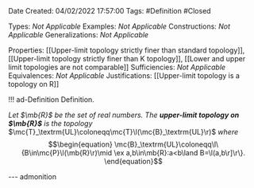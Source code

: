 <br />
<br />

Date Created: 04/02/2022 17:57:00
Tags: #Definition #Closed 

Types: _Not Applicable_
Examples: _Not Applicable_
Constructions: _Not Applicable_
Generalizations: _Not Applicable_

Properties: [[Upper-limit topology strictly finer than standard topology]], [[Upper-limit topology strictly finer than K topology]], [[Lower and upper limit topologies are not comparable]]
Sufficiencies: _Not Applicable_
Equivalences: _Not Applicable_
Justifications: [[Upper-limit topology is a topology on R]]

!!! ad-Definition Definition.

_Let $\mb{R}$ be the set of real numbers. The **upper-limit topology on $\mb{R}$** is the topology_ $\mc{T}_\textrm{UL}\coloneqq\mc{T}\l(\mc{B}_\textrm{UL}\r)$ _where_
$$\begin{equation}
    \mc{B}_\textrm{UL}\coloneqq\l\{B\in\mc{P}\l(\mb{R}\r)\mid \ex a,b\in\mb{R}:a<b\land B=\l(a,b\r]\r\}.
\end{equation}$$

--- admonition
